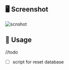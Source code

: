 ## 🖥️ Screenshot

![scnshot](https://github.com/chenyuanzhen/DoodleJumpGame-with-Qlearning/blob/dev/doodle_Qlearning/jump2.0/DisplayScore/CleanShot_2021-06-08_at_09.34.24@2x.png?raw=true)



## 🔨 Usage 



//todo

- [ ] script for reset database 





